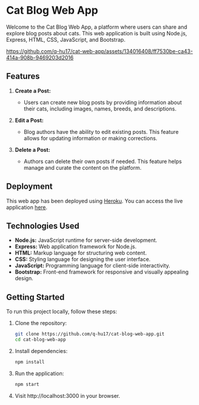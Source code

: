 # Cat Blog Web App

Welcome to the Cat Blog Web App, a platform where users can share and explore blog posts about cats. This web application is built using Node.js, Express, HTML, CSS, JavaScript, and Bootstrap.


https://github.com/q-hu17/cat-web-app/assets/134016408/ff7530be-ca43-414a-908b-9469203d2016



## Features

1. **Create a Post:**

   - Users can create new blog posts by providing information about their cats, including images, names, breeds, and descriptions.

2. **Edit a Post:**

   - Blog authors have the ability to edit existing posts. This feature allows for updating information or making corrections.

3. **Delete a Post:**
   - Authors can delete their own posts if needed. This feature helps manage and curate the content on the platform.

## Deployment

This web app has been deployed using [Heroku](https://cat-web-app-9b3ca37ad614.herokuapp.com/). You can access the live application [here](#).

## Technologies Used

- **Node.js:** JavaScript runtime for server-side development.
- **Express:** Web application framework for Node.js.
- **HTML:** Markup language for structuring web content.
- **CSS:** Styling language for designing the user interface.
- **JavaScript:** Programming language for client-side interactivity.
- **Bootstrap:** Front-end framework for responsive and visually appealing design.

## Getting Started

To run this project locally, follow these steps:

1. Clone the repository:
   ```bash
   git clone https://github.com/q-hu17/cat-blog-web-app.git
   cd cat-blog-web-app
   ```
2. Install dependencies:
   ```bash
   npm install
   ```
3. Run the application:
   ```bash
   npm start
   ```
4. Visit http://localhost:3000 in your browser.
